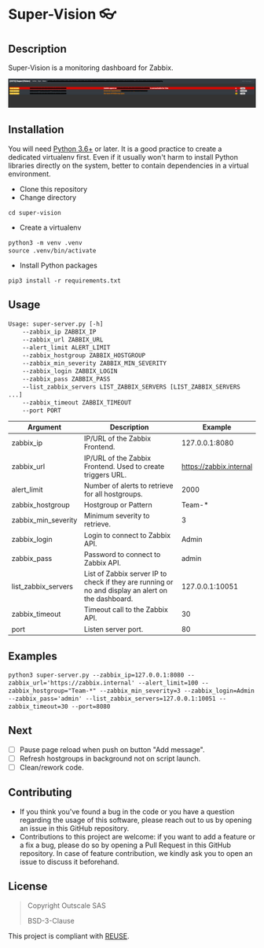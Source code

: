 # Super-Vision :eyeglasses:

## Description
Super-Vision is a monitoring dashboard for Zabbix.

![](super-vision-example.png)

## Installation
You will need [Python 3.6+](https://www.python.org/) or later.
It is a good practice to create a dedicated virtualenv first. Even if it usually won't harm to install Python libraries directly on the system, better to contain dependencies in a virtual environment.

- Clone this repository
- Change directory
```
cd super-vision
```
- Create a virtualenv
```
python3 -m venv .venv
source .venv/bin/activate
```
- Install Python packages
```
pip3 install -r requirements.txt
```

## Usage
```
Usage: super-server.py [-h] 
	--zabbix_ip ZABBIX_IP 
	--zabbix_url ZABBIX_URL 
	--alert_limit ALERT_LIMIT 
	--zabbix_hostgroup ZABBIX_HOSTGROUP 
	--zabbix_min_severity ZABBIX_MIN_SEVERITY
	--zabbix_login ZABBIX_LOGIN 
	--zabbix_pass ZABBIX_PASS 
	--list_zabbix_servers LIST_ZABBIX_SERVERS [LIST_ZABBIX_SERVERS ...] 
	--zabbix_timeout ZABBIX_TIMEOUT
	--port PORT
```

| Argument | Description | Example |
| ----------- | ----------- | ----------- |
| zabbix_ip | IP/URL of the Zabbix Frontend. | 127.0.0.1:8080 |
| zabbix_url | IP/URL of the Zabbix Frontend. Used to create triggers URL. | https://zabbix.internal
| alert_limit | Number of alerts to retrieve for all hostgroups. | 2000 |
| zabbix_hostgroup | Hostgroup or Pattern | Team-* |
| zabbix_min_severity | Minimum severity to retrieve. | 3 |
| zabbix_login | Login to connect to Zabbix API. | Admin |
| zabbix_pass | Password to connect to Zabbix API. | admin |
| list_zabbix_servers | List of Zabbix server IP to check if they are running or no and display an alert on the dashboard. | 127.0.0.1:10051 |
| zabbix_timeout | Timeout call to the Zabbix API. | 30 |
| port | Listen server port. | 80 |

## Examples

```
python3 super-server.py --zabbix_ip=127.0.0.1:8080 --zabbix_url='https://zabbix.internal' --alert_limit=100 --zabbix_hostgroup="Team-*" --zabbix_min_severity=3 --zabbix_login=Admin --zabbix_pass='admin' --list_zabbix_servers=127.0.0.1:10051 --zabbix_timeout=30 --port=8080
```

## Next

- [ ] Pause page reload when push on button "Add message".
- [ ] Refresh hostgroups in background not on script launch.
- [ ] Clean/rework code.

## Contributing
- If you think you've found a bug in the code or you have a question regarding the usage of this software, please reach out to us by opening an issue in this GitHub repository.
- Contributions to this project are welcome: if you want to add a feature or a fix a bug, please do so by opening a Pull Request in this GitHub repository. In case of feature contribution, we kindly ask you to open an issue to discuss it beforehand.

## License
> Copyright Outscale SAS
>
> BSD-3-Clause

This project is compliant with [REUSE](https://reuse.software/).
